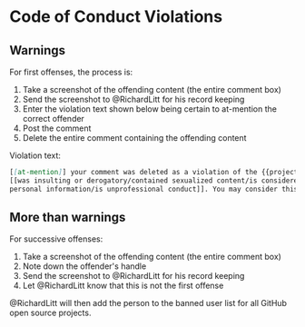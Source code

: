 # Code of Conduct Violations

## Warnings

For first offenses, the process is:

1. Take a screenshot of the offending content (the entire comment box)
1. Send the screenshot to @RichardLitt for his record keeping
1. Enter the violation text shown below being certain to at-mention the correct offender
1. Post the comment
1. Delete the entire comment containing the offending content

Violation text:

```markdown
[[at-mention]] your comment was deleted as a violation of the {{project code of conduct link}} as it
[[was insulting or derogatory/contained sexualized content/is considered harassment/published others'
personal information/is unprofessional conduct]]. You may consider this an official warning.
```

## More than warnings

For successive offenses:

1. Take a screenshot of the offending content (the entire comment box)
1. Note down the offender's handle
1. Send the screenshot to @RichardLitt for his record keeping
1. Let @RichardLitt know that this is not the first offense

@RichardLitt will then add the person to the banned user list for all GitHub open source projects.
